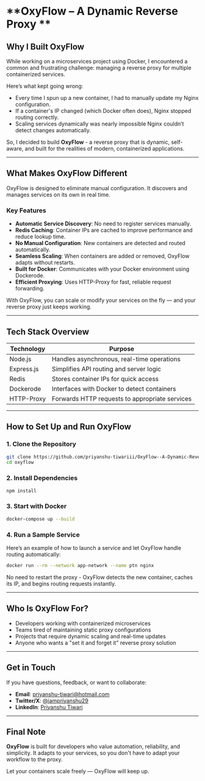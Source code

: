 # **OxyFlow – A Dynamic Reverse Proxy **


## Why I Built OxyFlow

While working on a microservices project using Docker, I encountered a common and frustrating challenge: managing a reverse proxy for multiple containerized services.

Here’s what kept going wrong:

* Every time I spun up a new container, I had to manually update my Nginx configuration.
* If a container's IP changed (which Docker often does), Nginx stopped routing correctly.
* Scaling services dynamically was nearly impossible Nginx couldn’t detect changes automatically.

So, I decided to build **OxyFlow** - a reverse proxy that is dynamic, self-aware, and built for the realities of modern, containerized applications.

---

## What Makes OxyFlow Different

OxyFlow is designed to eliminate manual configuration. It discovers and manages services on its own in real time.

### Key Features

* **Automatic Service Discovery**: No need to register services manually.
* **Redis Caching**: Container IPs are cached to improve performance and reduce lookup time.
* **No Manual Configuration**: New containers are detected and routed automatically.
* **Seamless Scaling**: When containers are added or removed, OxyFlow adapts without restarts.
* **Built for Docker**: Communicates with your Docker environment using Dockerode.
* **Efficient Proxying**: Uses HTTP-Proxy for fast, reliable request forwarding.

With OxyFlow, you can scale or modify your services on the fly — and your reverse proxy just keeps working.

---

## Tech Stack Overview

| Technology | Purpose                                        |
| ---------- | ---------------------------------------------- |
| Node.js    | Handles asynchronous, real-time operations     |
| Express.js | Simplifies API routing and server logic        |
| Redis      | Stores container IPs for quick access          |
| Dockerode  | Interfaces with Docker to detect containers    |
| HTTP-Proxy | Forwards HTTP requests to appropriate services |

---

## How to Set Up and Run OxyFlow

### 1. Clone the Repository

```bash
git clone https://github.com/priyanshu-tiwariii/OxyFlow--A-Dynamic-Reverse-Proxy-That-Actually-Think.git
cd oxyflow
```

### 2. Install Dependencies

```bash
npm install
```

### 3. Start with Docker

```bash
docker-compose up --build
```

### 4. Run a Sample Service

Here’s an example of how to launch a service and let OxyFlow handle routing automatically:

```bash
docker run --rm --network app-network --name ptn nginx
```

No need to restart the proxy - OxyFlow detects the new container, caches its IP, and begins routing requests instantly.

---

## Who Is OxyFlow For?

* Developers working with containerized microservices
* Teams tired of maintaining static proxy configurations
* Projects that require dynamic scaling and real-time updates
* Anyone who wants a "set it and forget it" reverse proxy solution

---

## Get in Touch

If you have questions, feedback, or want to collaborate:

* **Email**: [priyanshu-tiwari@hotmail.com](mailto:priyanshu-tiwari@hotmail.com)
* **Twitter/X**: [@iampriyanshu29](https://x.com/iampriyanshu29)
* **LinkedIn**: [Priyanshu Tiwari](https://www.linkedin.com/in/priyanshu-tiwarii/)

---

## Final Note

**OxyFlow** is built for developers who value automation, reliability, and simplicity. It adapts to your services, so you don't have to adapt your workflow to the proxy.

Let your containers scale freely — OxyFlow will keep up.

